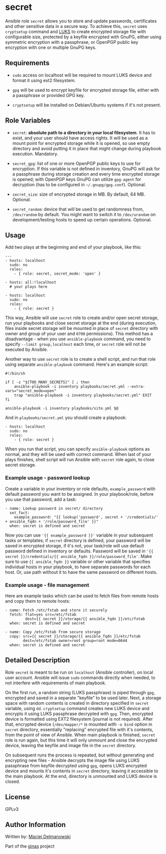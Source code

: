 secret
======

Ansible role `secret` allows you to store and update passwords, certificates and other sensitive data in a secure way. To achieve this, `secret` uses `cryptsetup` command and [LUKS](https://en.wikipedia.org/wiki/Linux_Unified_Key_Setup) to create encrypted storage file with configurable size, protected by a keyfile encrypted with GnuPG, either using symmetric encryption with a passphrase, or OpenPGP public key encryption with one or multiple GnuPG keys.

Requirements
------------

- `sudo` access on localhost will be required to mount LUKS device and format it using ext2 filesystem.

- `gpg` will be used to encrypt keyfile for encrypted storage file, either with a passphrase or provided GPG key.

- `cryptsetup` will be installed on Debian/Ubuntu systems if it's not present.

Role Variables
--------------

- `secret`: **absolute path to a directory in your local filesystem**. It has to exist, and your user should have access rights. It will be used as a mount point for encrypted storage while it is opened, so use empty directory and avoid putting it in place that might change during playbook execution. Mandatory.

- `secret_gpg`: list of one or more OpenPGP public keys to use for encryption. If this variable is not defined in inventory, GnuPG will ask for a passphrase during storage creation and every time encrypted storage is opened; with OpenPGP keys GnuPG can utilize `gpg-agent` for decryption (has to be configured in `~/.gnupg/gpg.conf`). Optional.

- `secret_size`: size of encrypted storage in MB. By default, 64 MB. Optional.

- `secret_random`: device that will be used to get randomness from, `/dev/random` by default. You might want to switch it to `/dev/urandom` on development/testing hosts to speed up certain operations. Optional.

Usage
-----

Add two plays at the beginning and end of your playbook, like this:
```
---
- hosts: localhost
  sudo: no
  roles:
    - { role: secret, secret_mode: 'open' }

- hosts: all:!localhost
  # your plays here

- hosts: localhost
  sudo: no
  roles:
    - { role: secret }
```
This way, Ansible will use `secret` role to create and/or open secret storage, run your playbooks and close secret storage at the end (during execution, files inside secret storage will be mounted in place of `secret` directory with owner and group of your user and `0700` permissions). This method has a disadvantage - when you use `ansible-playbook` command, you need to specify `--limit group,localhost` each time, or `secret` role will not be executed by Ansible.

Another way to use `secret` role is to create a shell script, and run that role using separate `ansible-playbook` command. Here's an example script:
```
#!/bin/sh

if [ -z "${TOO_MANY_SECRETS}" ] ; then
	ansible-playbook -i inventory playbooks/secret.yml --extra-vars="secret_mode=open"
	trap "ansible-playbook -i inventory playbooks/secret.yml" EXIT
fi

ansible-playbook -i inventory playbooks/site.yml $@
```
And in `playbooks/secret.yml` you should create a playbook:
```
- hosts: localhost
  sudo: no
  roles:
    - { role: secret }
```
When you run that script, you can specify `ansible-playbook` options as normal, and they will be used with correct command. When last of your plays finishes, shell script will run Ansible with `secret` role again, to close secret storage.

### Example usage - password lookup

Create a variable in your inventory or role defaults, `example_password` with default password you want to be assigned. In your playbook/role, before you use that password, add a task:
```
- name: Lookup password in secret/ directory
  set_fact:
    example_password: "{{ lookup('password', secret + '/credentials/' + ansible_fqdn + '/role/password_file' }}"
  when: secret is defined and secret
```
Now you can use `'{{ example_password }}'` variable in your subsequent tasks or templates; if `secret` directory is defined, your password will be saved in encrypted storage, if it's not, your task/role will use default password defined in inventory or defaults. Password will be saved in `'{{ secret }}/credentials/{{ ansible_fqdn }}/role/password_file'`. Make sure to use `{{ ansible_fqdn }}` variable or other variable that specifies individual hosts in your playbook, to have separate passwords for each host. Or, use path without it to have the same password on different hosts.

### Example usage - file management

Here are example tasks which can be used to fetch files from remote hosts and copy them to remote hosts:
```
- name: Fetch /etc/fstab and store it securely
  fetch: flat=yes src=/etc/fstab
         dest={{ secret }}/storage/{{ ansible_fqdn }}/etc/fstab
  when: secret is defined and secret

- name: Copy /etc/fstab from secure storage
  copy: src={{ secret }}/storage/{{ ansible_fqdn }}/etc/fstab
        dest=/etc/fstab owner=root group=root mode=0644
  when: secret is defined and secret
```

Detailed Description
--------------------

Role `secret` is meant to be run on `localhost` (Ansible controller), on local user account. Ansible will issue `sudo` commands directly when needed, to not interfere with requirements of main playbook.

On the first run, a random string (LUKS passphrase) is piped through `gpg`, encrypted and saved in a separate "keyfile" to be used later. Next, a storage space with random contents is created in directory specified in `secret` variable, using `dd`. `cryptsetup` command creates new LUKS device and encrypts it using LUKS passphrase decrypted with `gpg`. Then, encrypted device is formatted using EXT2 filesystem (journal is not required). After that, encrypted device (`/dev/mapper/*` is mounted with `-o bind` option in `secret` directory, essentially "replacing" encrypted file with it's contents, from the point of view of Ansible. When main playbook is finished, `secret` role is run again, but this time it will only unmount and close the encrypted device, leaving the keyfile and image file in the `secret` directory.

On subsequent runs the process is repeated, but without generating and encrypting new files - Ansible decrypts the image file using LUKS passphrase from keyfile decrypted using `gpg`, opens LUKS encrypted device and mounts it's contents in `secret` directory, leaving it accessible to the main playbook. At the end, directory is unmounted and LUKS device is closed.

License
-------

GPLv3

Author Information
------------------

Written by: [Maciej Delmanowski](http://twitter.com/drybjed)

Part of the [ginas](https://github.com/ginas/) project

